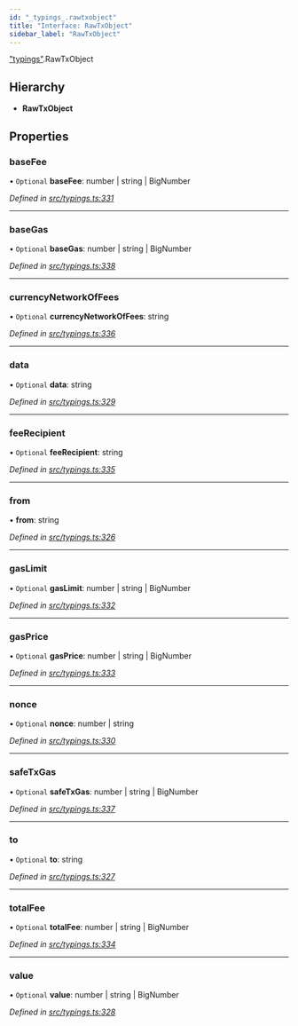 ```yaml
---
id: "_typings_.rawtxobject"
title: "Interface: RawTxObject"
sidebar_label: "RawTxObject"
---
```


["typings"](../modules/_typings_.md).RawTxObject

## Hierarchy

* **RawTxObject**

## Properties

### baseFee

• `Optional` **baseFee**: number \| string \| BigNumber

*Defined in [src/typings.ts:331](https://github.com/trustlines-protocol/clientlib/blob/f60ef2b/src/typings.ts#L331)*

___

### baseGas

• `Optional` **baseGas**: number \| string \| BigNumber

*Defined in [src/typings.ts:338](https://github.com/trustlines-protocol/clientlib/blob/f60ef2b/src/typings.ts#L338)*

___

### currencyNetworkOfFees

• `Optional` **currencyNetworkOfFees**: string

*Defined in [src/typings.ts:336](https://github.com/trustlines-protocol/clientlib/blob/f60ef2b/src/typings.ts#L336)*

___

### data

• `Optional` **data**: string

*Defined in [src/typings.ts:329](https://github.com/trustlines-protocol/clientlib/blob/f60ef2b/src/typings.ts#L329)*

___

### feeRecipient

• `Optional` **feeRecipient**: string

*Defined in [src/typings.ts:335](https://github.com/trustlines-protocol/clientlib/blob/f60ef2b/src/typings.ts#L335)*

___

### from

•  **from**: string

*Defined in [src/typings.ts:326](https://github.com/trustlines-protocol/clientlib/blob/f60ef2b/src/typings.ts#L326)*

___

### gasLimit

• `Optional` **gasLimit**: number \| string \| BigNumber

*Defined in [src/typings.ts:332](https://github.com/trustlines-protocol/clientlib/blob/f60ef2b/src/typings.ts#L332)*

___

### gasPrice

• `Optional` **gasPrice**: number \| string \| BigNumber

*Defined in [src/typings.ts:333](https://github.com/trustlines-protocol/clientlib/blob/f60ef2b/src/typings.ts#L333)*

___

### nonce

• `Optional` **nonce**: number \| string

*Defined in [src/typings.ts:330](https://github.com/trustlines-protocol/clientlib/blob/f60ef2b/src/typings.ts#L330)*

___

### safeTxGas

• `Optional` **safeTxGas**: number \| string \| BigNumber

*Defined in [src/typings.ts:337](https://github.com/trustlines-protocol/clientlib/blob/f60ef2b/src/typings.ts#L337)*

___

### to

• `Optional` **to**: string

*Defined in [src/typings.ts:327](https://github.com/trustlines-protocol/clientlib/blob/f60ef2b/src/typings.ts#L327)*

___

### totalFee

• `Optional` **totalFee**: number \| string \| BigNumber

*Defined in [src/typings.ts:334](https://github.com/trustlines-protocol/clientlib/blob/f60ef2b/src/typings.ts#L334)*

___

### value

• `Optional` **value**: number \| string \| BigNumber

*Defined in [src/typings.ts:328](https://github.com/trustlines-protocol/clientlib/blob/f60ef2b/src/typings.ts#L328)*
